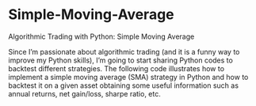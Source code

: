 # Simple-Moving-Average
Algorithmic Trading with Python: Simple Moving Average

Since I’m passionate about algorithmic trading (and it is a funny way to improve my Python skills), I’m going to start sharing Python codes to backtest different strategies. The following code illustrates how to implement a simple moving average (SMA) strategy in Python and how to backtest it on a given asset obtaining some useful information such as annual returns, net gain/loss, sharpe ratio, etc.
